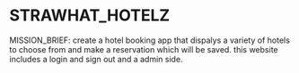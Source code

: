 # STRAWHAT_HOTELZ
 MISSION_BRIEF:  create a hotel booking app that dispalys a variety of hotels to choose from and make a reservation which will be saved. this website includes a login and sign out and a admin side.
